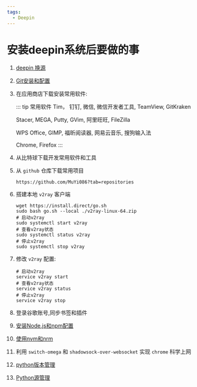 ```yaml
---
tags:
  - Deepin
---
```

# 安装deepin系统后要做的事

1. [deepin 换源](/Articles/Deepin/deepin换源)

1. [Git安装和配置](/Articles/Git/Git安装和配置)

1. 在应用商店下载安装常用软件:

    ::: tip 常用软件
    Tim， 钉钉, 微信, 微信开发者工具, TeamView, GitKraken
    
    Stacer, MEGA, Putty, GVim, 阿里旺旺, FileZilla
    
    WPS Office, GIMP, 福昕阅读器, 网易云音乐, 搜狗输入法
    
    Chrome, Firefox
    :::

1. 从比特球下载开发常用软件和工具

1. 从 `github` 仓库下载常用项目
    ```shell
    https://github.com/MuYi086?tab=repositories
    ```

1. 搭建本地 `v2ray` 客户端
    ```shell
    wget https://install.direct/go.sh
    sudo bash go.sh --local ./v2ray-linux-64.zip
    # 启动v2ray
    sudo systemctl start v2ray
    # 查看v2ray状态
    sudo systemctl status v2ray
    # 停止v2ray
    sudo systemctl stop v2ray
    ```

1. 修改 `v2ray` 配置:
    ```shell
    # 启动v2ray
    service v2ray start
    # 查看v2ray状态
    service v2ray status
    # 停止v2ray
    service v2ray stop
    ```

1. 登录谷歌账号,同步书签和插件

1. [安装Node.js和npm配置](/Articles/Node/安装Node.js和npm配置)

1. [使用nvm和nrm](/Articles/Node/使用nvm和nrm)


1. 利用 `switch-omega` 和 `shadowsock-over-websocket` 实现 `chrome` 科学上网

1. [python版本管理](/Articles/Python/Python版本管理)

1. [Python源管理](/Articles/Python/Python源管理)
